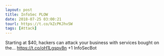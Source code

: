 ```yaml
---
layout: post
title: InfoSec PLOW
date: 2018-07-25 03:00:21
tourl: https://t.co/kZcPKJhvSW
tags: [Attack]
---
```

Starting at $40, hackers can attack your business with services bought on the...
https://t.co/oH1Lgspv8n
+1 InfoSecBot